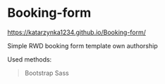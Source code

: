 # Booking-form

https://katarzynka1234.github.io/Booking-form/

Simple RWD booking form template own authorship

Used methods:
> Bootstrap
> Sass
